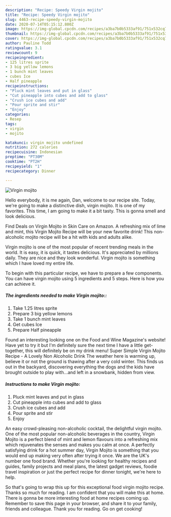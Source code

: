 ```yaml
---
description: "Recipe: Speedy Virgin mojito"
title: "Recipe: Speedy Virgin mojito"
slug: 4463-recipe-speedy-virgin-mojito
date: 2020-07-14T05:15:12.800Z
image: https://img-global.cpcdn.com/recipes/a3ba7b0b5333af91/751x532cq70/virgin-mojito-recipe-main-photo.jpg
thumbnail: https://img-global.cpcdn.com/recipes/a3ba7b0b5333af91/751x532cq70/virgin-mojito-recipe-main-photo.jpg
cover: https://img-global.cpcdn.com/recipes/a3ba7b0b5333af91/751x532cq70/virgin-mojito-recipe-main-photo.jpg
author: Pauline Todd
ratingvalue: 3.1
reviewcount: 9
recipeingredient:
- 125 litres sprite
- 3 big yellow lemons
- 1 bunch mint leaves
- cubes Ice
- Half pineapple
recipeinstructions:
- "Pluck mint leaves and put in glass"
- "Cut pineapple into cubes and add to glass"
- "Crush ice cubes and add"
- "Pour sprite and stir"
- "Enjoy"
categories:
- Resep
tags:
- virgin
- mojito

katakunci: virgin mojito undefined
nutrition: 272 calories
recipecuisine: Indonesian
preptime: "PT30M"
cooktime: "PT2H"
recipeyield: "1"
recipecategory: Dinner

---
```



![Virgin mojito](https://img-global.cpcdn.com/recipes/a3ba7b0b5333af91/751x532cq70/virgin-mojito-recipe-main-photo.jpg)

Hello everybody, it is me again, Dan, welcome to our recipe site. Today, we're going to make a distinctive dish, virgin mojito. It is one of my favorites. This time, I am going to make it a bit tasty. This is gonna smell and look delicious.

Find Deals on Virgin Mojito in Skin Care on Amazon. A refreshing mix of lime and mint, this Virgin Mojito Recipe will be your new favorite drink! This non-alcoholic mojito recipe will be a hit with kids and adults alike.

Virgin mojito is one of the most popular of recent trending meals in the world. It is easy, it is quick, it tastes delicious. It's appreciated by millions daily. They are nice and they look wonderful. Virgin mojito is something which I have loved my entire life.


To begin with this particular recipe, we have to prepare a few components. You can have virgin mojito using 5 ingredients and 5 steps. Here is how you can achieve it.

##### The ingredients needed to make Virgin mojito::

1. Take 1.25 litres sprite
1. Prepare 3 big yellow lemons
1. Take 1 bunch mint leaves
1. Get cubes Ice
1. Prepare Half pineapple


Found an interesting looking one on the Food and Wine Magazine&#39;s website! Have yet to try it but I&#39;m definitely sure the next time I have a little get-together, this will definitely be on my drink menu! Super Simple Virgin Mojito Recipe - A Lovely Non Alcoholic Drink The weather here is warming up, believe it or not the ground is thawing after a very cold winter. This finds us out in the backyard, discovering everything the dogs and the kids have brought outside to play with…and left in a snowbank, hidden from view. 

##### Instructions to make Virgin mojito:

1. Pluck mint leaves and put in glass
1. Cut pineapple into cubes and add to glass
1. Crush ice cubes and add
1. Pour sprite and stir
1. Enjoy


An easy crowd-pleasing non-alcoholic cocktail, the delightful virgin mojito. One of the most popular non-alcoholic beverages in the country, Virgin Mojito is a perfect blend of mint and lemon flavours into a refreshing mix which rejuvenates the senses and makes you calm at once. A perfectly satisfying drink for a hot summer day, Virgin Mojito is something that you would end up making very often after trying it once. We are the UK&#39;s number one food brand. Whether you&#39;re looking for healthy recipes and guides, family projects and meal plans, the latest gadget reviews, foodie travel inspiration or just the perfect recipe for dinner tonight, we&#39;re here to help. 

So that's going to wrap this up for this exceptional food virgin mojito recipe. Thanks so much for reading. I am confident that you will make this at home. There is gonna be more interesting food at home recipes coming up. Remember to save this page in your browser, and share it to your family, friends and colleague. Thank you for reading. Go on get cooking!
